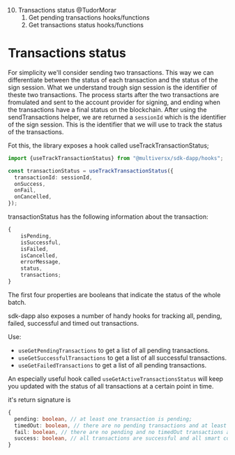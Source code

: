10. Transactions status @TudorMorar
    1. Get pending transactions hooks/functions
    2. Get transactions status hooks/functions


# Transactions status
For simplicity we'll consider sending two transactions. This way we can differentiate between the status of each transaction and the status of the sign session. What we understand trough sign session is the identifier of theste two transactions. The process starts after the two transactions are fromulated and sent to the account provider for signing, and ending when the transactions have a final status on the blockchain.
After using the sendTransactions helper, we are returned a `sessionId` which is the identifier of the sign session. This is the identifier that we will use to track the status of the transactions.

Fot this, the library exposes a hook called useTrackTransactionStatus;

```typescript
import {useTrackTransactionStatus} from "@multiversx/sdk-dapp/hooks";

const transactionStatus = useTrackTransactionStatus({
  transactionId: sessionId,
  onSuccess,
  onFail,
  onCancelled,
});
```

transactionStatus has the following information about the transaction:

```typescript
{
    isPending,
    isSuccessful,
    isFailed,
    isCancelled,
    errorMessage,
    status,
    transactions;
}
```

The first four properties are booleans that indicate the status of the whole batch.

sdk-dapp also exposes a number of handy hooks for tracking all, pending, failed, successful and timed out transactions.

Use:

- `useGetPendingTransactions` to get a list of all pending transactions.
- `useGetSuccessfulTransactions` to get a list of all successful transactions.
- `useGetFailedTransactions` to get a list of all pending transactions.

An especially useful hook called `useGetActiveTransactionsStatus` will keep you updated with the status
of all transactions at a certain point in time.

it's return signature is

```typescript
{
  pending: boolean, // at least one transaction is pending;
  timedOut: boolean, // there are no pending transactions and at least one has timed out;
  fail: boolean, // there are no pending and no timedOut transactions and at least one has failed;
  success: boolean, // all transactions are successful and all smart contract calls have been processed successfully;
}
```